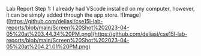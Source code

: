 Lab Report
Step 1: I already had VScode installed on my computer, however, it can be simply added through the app store.
![Image]([https://github.com/deliasi/cse15l-lab-reports/blob/main/Screen%20Shot%202023-04-05%20at%203.44.34%20PM.png](https://github.com/deliasi/cse15l-lab-reports/blob/main/Screen%20Shot%202023-04-05%20at%204.21.01%20PM.png)

